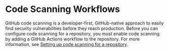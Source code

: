 # Code Scanning Workflows

GitHub code scanning is a developer-first, GitHub-native approach to easily find security vulnerabilities before they reach production. Before you can configure code scanning for a repository, you must enable code scanning by adding a GitHub Actions workflow to the repository. For more information, see [Setting up code scanning for a repository](https://docs.github.com/en/code-security/secure-coding/setting-up-code-scanning-for-a-repository).
